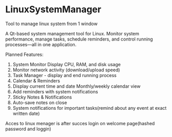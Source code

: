 # LinuxSystemManager
Tool to manage linux system from 1 window

A Qt-based system management tool for Linux. Monitor system performance, manage tasks, schedule reminders, and control running processes—all in one application. 

Planned Features:
1. System Monitor Display CPU, RAM, and disk usage
2. Monitor network activity (download/upload speed)
3. Task Manager - display and end running process
4. Calendar & Reminders
5. Display current time and date Monthly/weekly calendar view
6. Add reminders with system notifications
7. Sticky Notes & Notifications
8. Auto-save notes on close
9. System notifications for important tasks(remind about any event at exact written date)

Acces to linux menager is after succes login on welcome page(hashed password and loggin)
